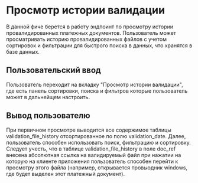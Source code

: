 # Просмотр истории валидации
В данной фиче берется в работу эндпоинт по просмотру истории провалидированных платежных документов. Пользователь может просматривать историю провалидированных файлов с учетом сортировок и фильтрации для быстрого поиска в данных, что хранятся в базе данных.
## Пользовательский ввод
Пользователь переходит на вкладку "Просмотр истории валидации", где есть панель сортировки, поиска и фильтров которые пользователь может в дальнейщем настроить.
## Вывод пользователю
При первичном просмотре выводится все содержимое таблицы validation_file_history отсортированное по полю validation_date. Далее, пользователь способен использовать поиск, фильтрацию и сортировку. Следует учесть, что в таблице validation_file_history в поле doc_ref внесена абсолютная ссылка на валидируемый файл при нажатии на которую на клиенте приложения пользователь способен перейти к просмотру этого файла (например, открывается провыодник windows, где будет выделен этот платежный документ).
